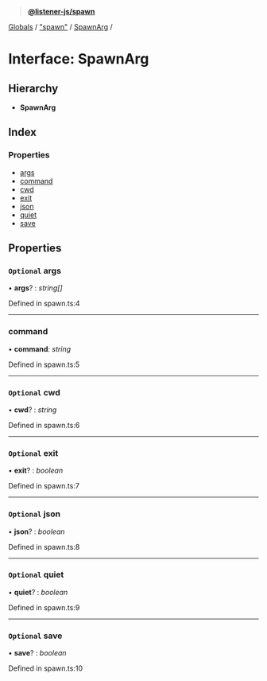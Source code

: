 > **[@listener-js/spawn](../README.md)**

[Globals](../globals.md) / ["spawn"](../modules/_spawn_.md) / [SpawnArg](_spawn_.spawnarg.md) /

# Interface: SpawnArg

## Hierarchy

* **SpawnArg**

## Index

### Properties

* [args](_spawn_.spawnarg.md#optional-args)
* [command](_spawn_.spawnarg.md#command)
* [cwd](_spawn_.spawnarg.md#optional-cwd)
* [exit](_spawn_.spawnarg.md#optional-exit)
* [json](_spawn_.spawnarg.md#optional-json)
* [quiet](_spawn_.spawnarg.md#optional-quiet)
* [save](_spawn_.spawnarg.md#optional-save)

## Properties

### `Optional` args

• **args**? : *string[]*

Defined in spawn.ts:4

___

###  command

• **command**: *string*

Defined in spawn.ts:5

___

### `Optional` cwd

• **cwd**? : *string*

Defined in spawn.ts:6

___

### `Optional` exit

• **exit**? : *boolean*

Defined in spawn.ts:7

___

### `Optional` json

• **json**? : *boolean*

Defined in spawn.ts:8

___

### `Optional` quiet

• **quiet**? : *boolean*

Defined in spawn.ts:9

___

### `Optional` save

• **save**? : *boolean*

Defined in spawn.ts:10